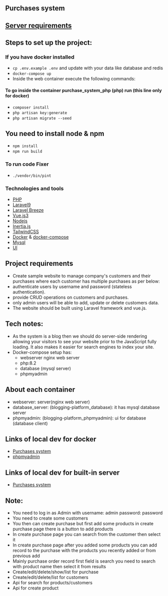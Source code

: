 ## Purchases system
## [Server requirements](https://laravel.com/docs/9.x/deployment#server-requirements)

## Steps to set up the project:

### If you have  docker installed
- ```cp .env.example .env``` and update with your data like database and redis
- ``` docker-compose up ```
- Inside the web container execute the following commands:
#### To go inside the container purchase_system_php (php) run  (this line only for docker)
- ```composer install```
- ```php artisan key:generate```
- ```php artisan migrate --seed```
## You need to install node & npm
- ```npm install```
- ```npm run build```
### To run code Fixer
- ``` ./vendor/bin/pint ```
### Technologies and tools
- [PHP](https://www.php.net)
- [Laravel9](https://laravel.com/docs/9.x)
- [Laravel Breeze](https://laravel.com/docs/9.x/starter-kits#laravel-breeze)
- [Vue.js3](https://vuejs.org)
- [Nodejs](https://nodejs.org/en)
- [Inertia.js](https://inertiajs.com)
- [TailwindCSS](https://tailwindcss.com)
- [Docker](https://docs.docker.com) & [docker-compose](https://docs.docker.com/compose)
- [Mysql](https://www.mysql.com)
- [UI](https://github.com/justboil/admin-one-vue-tailwind)

## Project requirements
* Create sample website to manage company's customers and their purchases where each customer has multiple purchases as per below:
* authenticate users by username and password (stateless authentication).
* provide CRUD operations on customers and purchases.
* only admin users will be able to add, update or delete customers data.
* The website should be built using Laravel framework and vue.js.

## Tech notes:
- As the system is a blog then we should do server-side rendering allowing your visitors to see your website prior to the JavaScript fully loading. It also makes it easier for search engines to index your site.
- Docker-compose setup has:
    - webserver nginx web server
    - php:8.2
    - database (mysql server)
    - phpmyadmin

## About each container
- webserver: server(nginx web server)
- database_server: (blogging-platform_database): it has mysql database server
- phpmyadmin: (blogging-platform_phpmyadmin): ui for database (database client)

## Links of local dev for docker
- [Purchases system](http://localhost)
- [phpmyadmin](http://localhost:8080)

## Links of local dev for built-in server
- [Purchases system](http://localhost:8000)

## Note:
- You need to log in as Admin with username: admin password: password
- You need to create some customers
- You then can create purchase but first add some products in create purchase page there is a button to add products
- In create purchase page you can search from the customer then select it 
- In create purchase page after you added some products you can add record to the purchase with the products you recently added or from previous add
- Mainly purchase order record first field is search you need to search with product name then select it from results
- Create/edit/delete/show/list for purchase
- Create/edit/delete/list for customers
- Api for search for products/customers
- Api for create product
